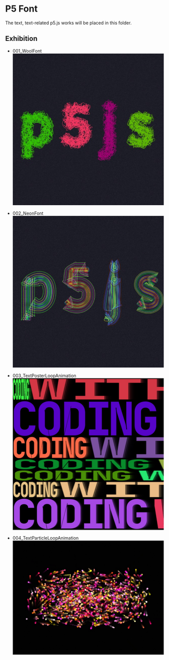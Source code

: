 # P5 Font

The text, text-related p5.js works will be placed in this folder.

## Exhibition

- 001_WoolFont
  ![](./001_WoolFont/preview.png)

- 002_NeonFont
  ![](./002_NeonFont/preview.png)

- 003_TextPosterLoopAnimation
  ![](./003_TextPosterLoopAnimation/preview.png)

- 004_TextParticleLoopAnimation
  ![](./004_TextParticleLoopAnimation/preview.png)
